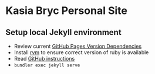# Kasia Bryc Personal Site

## Setup local Jekyll environment
* Review current [GitHub Pages Version Dependencies](http://pages.github.com/versions/)
* Install [rvm](http://rvm.io/) to ensure correct version of ruby is available
* Read [GitHub instructions](http://help.github.com/articles/using-jekyll-with-pages#installing-jekyll)
* `bundler exec jekyll serve`
